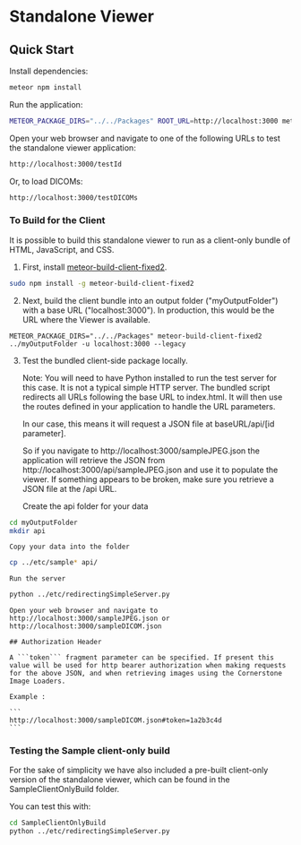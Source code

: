 # Standalone Viewer

## Quick Start

Install dependencies:

```bash
meteor npm install
```

Run the application:

```bash
METEOR_PACKAGE_DIRS="../../Packages" ROOT_URL=http://localhost:3000 meteor
```

Open your web browser and navigate to one of the following URLs to test the standalone viewer application:

```bash
http://localhost:3000/testId
```

Or, to load DICOMs:
```bash
http://localhost:3000/testDICOMs
```

### To Build for the Client

It is possible to build this standalone viewer to run as a client-only bundle of HTML, JavaScript, and CSS.

1. First, install [meteor-build-client-fixed2](https://www.npmjs.com/package/meteor-build-client-fixed2).

  ````bash
  sudo npm install -g meteor-build-client-fixed2
  ````

2. Next, build the client bundle into an output folder ("myOutputFolder") with a base URL ("localhost:3000"). In production, this would be the URL where the Viewer is available.

  ````
  METEOR_PACKAGE_DIRS="../../Packages" meteor-build-client-fixed2 ../myOutputFolder -u localhost:3000 --legacy
  ````

3. Test the bundled client-side package locally.

    Note: You will need to have Python installed to run the test server for this case. It is not a typical simple HTTP server. The bundled script redirects all URLs following the base URL to index.html. It will then use the routes defined in your application to handle the URL parameters.

    In our case, this means it will request a JSON file at baseURL/api/[id parameter].

    So if you navigate to http://localhost:3000/sampleJPEG.json the application will retrieve the JSON from http://localhost:3000/api/sampleJPEG.json and use it to populate the viewer. If something appears to be broken, make sure you retrieve a JSON file at the /api URL.

    Create the api folder for your data

  ````bash
  cd myOutputFolder
  mkdir api
  ````

    Copy your data into the folder

  ````bash
  cp ../etc/sample* api/
  ````

    Run the server

  ```` bash
  python ../etc/redirectingSimpleServer.py
  ````

    Open your web browser and navigate to http://localhost:3000/sampleJPEG.json or http://localhost:3000/sampleDICOM.json

    ## Authorization Header

    A ```token``` fragment parameter can be specified. If present this value will be used for http bearer authorization when making requests for the above JSON, and when retrieving images using the Cornerstone Image Loaders.

    Example :

    ```
    http://localhost:3000/sampleDICOM.json#token=1a2b3c4d
    ```


### Testing the Sample client-only build
For the sake of simplicity we have also included a pre-built client-only version of the standalone viewer, which can be found in the SampleClientOnlyBuild folder.

You can test this with:

  ```` bash
  cd SampleClientOnlyBuild
  python ../etc/redirectingSimpleServer.py
  ````
